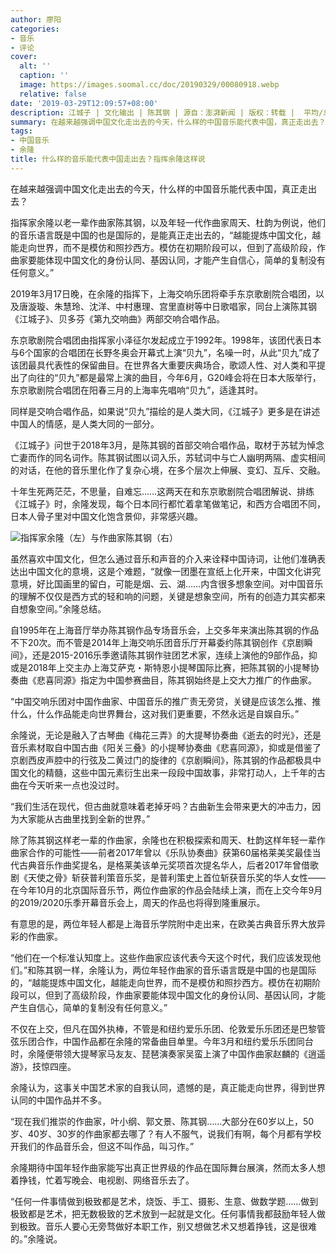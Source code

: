 ```yaml
---
author: 廖阳
categories:
- 音乐
- 评论
cover:
  alt: ''
  caption: ''
  image: https://images.soomal.cc/doc/20190329/00080918.webp
  relative: false
date: '2019-03-29T12:09:57+08:00'
description: 江城子 | 文化输出 | 陈其钢 | 源自：澎湃新闻 | 版权：转载 |  平均/总评分：00.00/0
summary: 在越来越强调中国文化走出去的今天，什么样的中国音乐能代表中国，真正走出去？指挥家余隆以老一辈作曲家陈其钢，以及年轻一代作曲家周天、杜韵为例说，他们的音乐语言既是中国的也是国际的，是能真正走出去的，“越能提炼中国文化，越能走向世界，而不是模仿和照抄西方……
tags:
- 中国音乐
- 余隆
title: 什么样的音乐能代表中国走出去？指挥余隆这样说
---
```


在越来越强调中国文化走出去的今天，什么样的中国音乐能代表中国，真正走出去？

指挥家余隆以老一辈作曲家陈其钢，以及年轻一代作曲家周天、杜韵为例说，他们的音乐语言既是中国的也是国际的，是能真正走出去的，“越能提炼中国文化，越能走向世界，而不是模仿和照抄西方。模仿在初期阶段可以，但到了高级阶段，作曲家要能体现中国文化的身份认同、基因认同，才能产生自信心，简单的复制没有任何意义。”

2019年3月17日晚，在余隆的指挥下，上海交响乐团将牵手东京歌剧院合唱团，以及唐漩璇、朱慧玲、沈洋、中村惠理、宫里直树等中日歌唱家，同台上演陈其钢《江城子》、贝多芬《第九交响曲》两部交响合唱作品。

东京歌剧院合唱团由指挥家小泽征尔发起成立于1992年。1998年，该团代表日本与6个国家的合唱团在长野冬奥会开幕式上演“贝九”，名噪一时，从此“贝九”成了该团最具代表性的保留曲目。在世界各大重要庆典场合，歌颂人性、对人类和平提出了向往的“贝九”都是最常上演的曲目，今年6月，G20峰会将在日本大阪举行，东京歌剧院合唱团在阳春三月的上海率先唱响“贝九”，适逢其时。

同样是交响合唱作品，如果说“贝九”描绘的是人类大同，《江城子》更多是在讲述中国人的情感，是人类大同的一部分。

《江城子》问世于2018年3月，是陈其钢的首部交响合唱作品，取材于苏轼为悼念亡妻而作的同名词作。陈其钢试图以词入乐，苏轼词中与亡人幽明两隔、虚实相间的对话，在他的音乐里化作了复杂心境，在多个层次上伸展、变幻、互斥、交融。

十年生死两茫茫，不思量，自难忘……这两天在和东京歌剧院合唱团解说、排练《江城子》时，余隆发现，每个日本同行都忙着拿笔做笔记，和西方合唱团不同，日本人骨子里对中国文化饱含景仰，非常感兴趣。

![指挥家余隆（左）与作曲家陈其钢（右）](https://images.soomal.cc/doc/20190329/00080918.webp)





虽然喜欢中国文化，但怎么通过音乐和声音的介入来诠释中国诗词，让他们准确表达出中国文化的意境，这是个难题，“就像一团墨在宣纸上化开来，中国文化讲究意境，好比国画里的留白，可能是烟、云、湖……内含很多想象空间。对中国音乐的理解不仅仅是西方式的轻和响的问题，关键是想象空间，所有的创造力其实都来自想象空间。”余隆总结。

自1995年在上海音厅举办陈其钢作品专场音乐会，上交多年来演出陈其钢的作品不下20次。而不管是2014年上海交响乐团音乐厅开幕委约陈其钢创作《京剧瞬间》，还是2015-2016乐季邀请陈其钢作驻团艺术家，连续上演他的9部作品，抑或是2018年上交主办上海艾萨克・斯特恩小提琴国际比赛，把陈其钢的小提琴协奏曲《悲喜同源》指定为中国参赛曲目，陈其钢始终是上交大力推广的作曲家。

“中国交响乐团对中国作曲家、中国音乐的推广责无旁贷，关键是应该怎么推、推什么，什么作品能走向世界舞台，这对我们更重要，不然永远是自娱自乐。”

余隆说，无论是融入了古琴曲《梅花三弄》的大提琴协奏曲《逝去的时光》，还是音乐素材取自中国古曲《阳关三叠》的小提琴协奏曲《悲喜同源》，抑或是借鉴了京剧西皮声腔中的行弦及二黄过门的旋律的《京剧瞬间》，陈其钢的作品都极具中国文化的精髓，这些中国元素衍生出来一段段中国故事，非常打动人，上千年的古曲在今天听来一点也没过时。

“我们生活在现代，但古曲就意味着老掉牙吗？古曲新生会带来更大的冲击力，因为大家能从古曲里找到全新的世界。”

除了陈其钢这样老一辈的作曲家，余隆也在积极探索和周天、杜韵这样年轻一辈作曲家合作的可能性――前者2017年曾以《乐队协奏曲》获第60届格莱美奖最佳当代古典音乐作曲奖提名，是格莱美该单元奖项首次提名华人，后者2017年曾借歌剧《天使之骨》斩获普利策音乐奖，是普利策史上首位斩获音乐奖的华人女性――在今年10月的北京国际音乐节，两位作曲家的作品会陆续上演，而在上交今年9月的2019/2020乐季开幕音乐会上，周天的作品也将得到隆重展示。

有意思的是，两位年轻人都是上海音乐学院附中走出来，在欧美古典音乐界大放异彩的作曲家。

“他们在一个标准认知度上。这些作曲家应该代表今天这个时代，我们应该发现他们。”和陈其钢一样，余隆认为，两位年轻作曲家的音乐语言既是中国的也是国际的，“越能提炼中国文化，越能走向世界，而不是模仿和照抄西方。模仿在初期阶段可以，但到了高级阶段，作曲家要能体现中国文化的身份认同、基因认同，才能产生自信心，简单的复制没有任何意义。”

不仅在上交，但凡在国外执棒，不管是和纽约爱乐乐团、伦敦爱乐乐团还是巴黎管弦乐团合作，中国作品都在余隆的常备曲目单里。今年3月和纽约爱乐乐团同台时，余隆便带领大提琴家马友友、琵琶演奏家吴蛮上演了中国作曲家赵麟的《逍遥游》，技惊四座。

余隆认为，这事关中国艺术家的自我认同，遗憾的是，真正能走向世界，得到世界认同的中国作品并不多。

“现在我们推崇的作曲家，叶小纲、郭文景、陈其钢……大部分在60岁以上，50岁、40岁、30岁的作曲家都去哪了？有人不服气，说我们有啊，每个月都有学校开我们的作品音乐会，但这不叫作品，叫习作。”

余隆期待中国年轻作曲家能写出真正世界级的作品在国际舞台展演，然而太多人想着挣钱，忙着写晚会、电视剧、网络音乐去了。

“任何一件事情做到极致都是艺术，烧饭、手工、摄影、生意、做数学题……做到极致都是艺术，把无数极致的艺术放到一起就是文化。任何事情我都鼓励年轻人做到极致。音乐人要心无旁骛做好本职工作，别又想做艺术又想着挣钱，这是很难的。”余隆说。